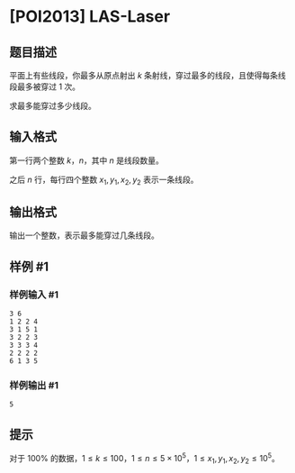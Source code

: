 # [POI2013] LAS-Laser

## 题目描述

平面上有些线段，你最多从原点射出 $k$ 条射线，穿过最多的线段，且使得每条线段最多被穿过 $1$ 次。

求最多能穿过多少线段。

## 输入格式

第一行两个整数 $k$，$n$，其中 $n$ 是线段数量。  

之后 $n$ 行，每行四个整数 $x_1,y_1,x_2,y_2$ 表示一条线段。

## 输出格式

输出一个整数，表示最多能穿过几条线段。

## 样例 #1

### 样例输入 #1
```
3 6
1 2 2 4
3 1 5 1
3 2 2 3
3 3 3 4
2 2 2 2
6 1 3 5
```

### 样例输出 #1

```
5
```

## 提示

对于 $100\%$ 的数据，$1 \leq k\le100$，$1 \leq n\le5\times10^5$，$1 \leq x_1, y_1, x_2, y_2 \leq 10^5$。
